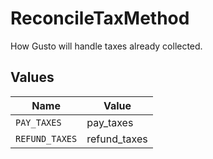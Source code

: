 # ReconcileTaxMethod

How Gusto will handle taxes already collected.


## Values

| Name           | Value          |
| -------------- | -------------- |
| `PAY_TAXES`    | pay_taxes      |
| `REFUND_TAXES` | refund_taxes   |